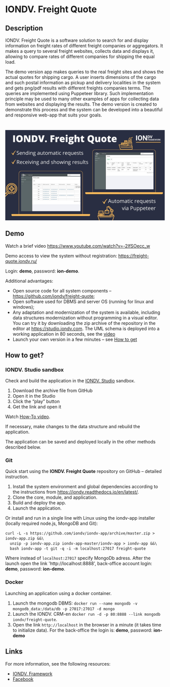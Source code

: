 # IONDV. Freight Quote
## Description

IONDV. Freight Quote is a software solution to search for and display information on freight rates of different freight companies or aggregators.  It makes a query to several freight websites, collects data and displays it, allowing to compare rates of different companies for shipping the equal load.

The demo version app makes queries to the real freight sites and shows the actual quotes for shipping cargo. A user inserts dimensions of the cargo and such postal information as pickup and delivery localities in the system and gets png/pdf results with different freights companies terms. The queries are implemented using Puppeteer library. Such implementation principle may be used to many other examples of apps for collecting data from websites and displaying the results. The demo version is created to demonstrate this process and the system can be developed into a beautiful and responsive web-app that suits your goals.

<h1 align="center"> <img src="/iondv-freight-quote.jpg" alt="IONDV. Freight Quote" align="center"></h1>  

## Demo

Watch a brief video https://www.youtube.com/watch?v=-2IfSOecc_w

Demo access to view the system without registration: https://freight-quote.iondv.ru/

Login: **demo**, password: **ion-demo**.

Additional advantages:
- Open source code for all system components – https://github.com/iondv/freight-quote;
- Open software used for DBMS and server OS (running for linux and windows);
- Any adaptation and modernization of the system is available, including data structures modernization without programming in a visual editor. You can try it by downloading the zip archive of the repository in the editor at https://studio.iondv.com. The UML schema is deployed into a working application in 80 seconds, see the [video]( https://youtu.be/s7q9_YXkeEo)
- Launch your own version in a few minutes – see [How to get](#how-to-get)

## How to get?

### IONDV. Studio sandbox
Check and build the application in the [IONDV. Studio](https://studio.iondv.com) sandbox.
1. Download the archive file from GitHub
2. Open it in the Studio
3. Click the “play” button
4. Get the link and open it

Watch [How-To video](https://www.youtube.com/watch?v=s7q9_YXkeEo).   

If necessary, make changes to the data structure and rebuild the application.

The application can be saved and deployed locally in the other methods described below.

### Git

Quick start using the **IONDV. Freight Quote** repository on GitHub – detailed instruction.
1. Install the system environment and global dependencies according to the instructions from https://iondv.readthedocs.io/en/latest/.
2. Clone the core, module, and application.
3. Build and deploy the app.
4. Launch the application.

Or install and run in a single line with Linux using the iondv-app installer (locally required node.js, MongoDB and Git):
```
curl -L -s https://github.com/iondv/iondv-app/archive/master.zip > iondv-app.zip &&\
  unzip -p iondv-app.zip iondv-app-master/iondv-app > iondv-app &&\
  bash iondv-app -t git -q -i -m localhost:27017 freight-quote
  ```

Where instead of `localhost:27017` specify MongoDb adress. After the launch open the link 'http://localhost:8888', back-office account login: **demo**, password: **ion-demo**.

### Docker
Launching an application using a docker container.

1. Launch the mongodb DBMS: `docker run --name mongodb -v mongodb_data:/data/db -p 27017:27017 -d mongo` 
2. Launch the IONDV. CRM-en `docker run -d -p 80:8888 --link mongodb iondv/freight-quote`. 
3. Open the link `http://localhost` in the browser in a minute (it takes time to initialize data). For the back-office the login is: **demo**, password: **ion-demo** 

## Links
For more information, see the following resources:
- [IONDV. Framework](https://iondv.com/) 
- [Facebook](https://www.facebook.com/iondv/) 
